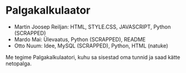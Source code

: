 # Palgakalkulaator

- Martin Joosep Reiljan: HTML, STYLE.CSS, JAVASCRIPT, Python (SCRAPPED)
- Mardo Mai: Ülevaatus, Python (SCRAPPED), README
- Otto Nuum: Idee, MySQL (SCRAPPED), Python, HTML (natuke)

Me tegime Palgakalkulaatori, kuhu sa sisestad oma tunnid ja saad kätte netopalga.
